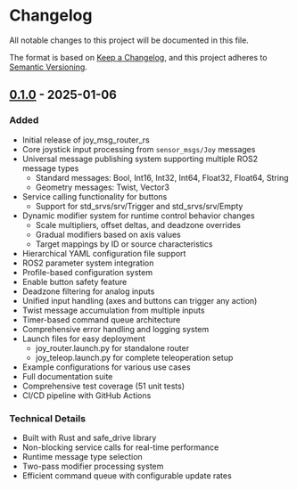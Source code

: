 # Changelog

All notable changes to this project will be documented in this file.

The format is based on [Keep a Changelog](https://keepachangelog.com/en/1.0.0/),
and this project adheres to [Semantic Versioning](https://semver.org/spec/v2.0.0.html).

## [0.1.0] - 2025-01-06

### Added
- Initial release of joy_msg_router_rs
- Core joystick input processing from `sensor_msgs/Joy` messages
- Universal message publishing system supporting multiple ROS2 message types
  - Standard messages: Bool, Int16, Int32, Int64, Float32, Float64, String
  - Geometry messages: Twist, Vector3
- Service calling functionality for buttons
  - Support for std_srvs/srv/Trigger and std_srvs/srv/Empty
- Dynamic modifier system for runtime control behavior changes
  - Scale multipliers, offset deltas, and deadzone overrides
  - Gradual modifiers based on axis values
  - Target mappings by ID or source characteristics
- Hierarchical YAML configuration file support
- ROS2 parameter system integration
- Profile-based configuration system
- Enable button safety feature
- Deadzone filtering for analog inputs
- Unified input handling (axes and buttons can trigger any action)
- Twist message accumulation from multiple inputs
- Timer-based command queue architecture
- Comprehensive error handling and logging system
- Launch files for easy deployment
  - joy_router.launch.py for standalone router
  - joy_teleop.launch.py for complete teleoperation setup
- Example configurations for various use cases
- Full documentation suite
- Comprehensive test coverage (51 unit tests)
- CI/CD pipeline with GitHub Actions

### Technical Details
- Built with Rust and safe_drive library
- Non-blocking service calls for real-time performance
- Runtime message type selection
- Two-pass modifier processing system
- Efficient command queue with configurable update rates

[0.1.0]: https://github.com/ar90n/joy_msg_router_rs/releases/tag/v0.1.0